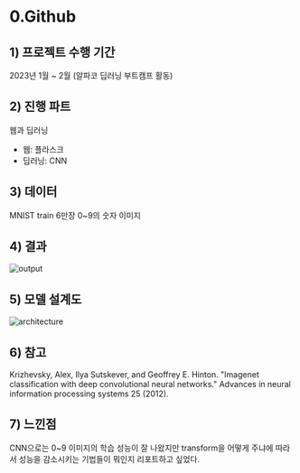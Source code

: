 # 0.Github

## 1) 프로젝트 수행 기간
2023년 1월 ~ 2월 (알파코 딥러닝 부트캠프 활동)

## 2) 진행 파트
웹과 딥러닝
- 웹: 플라스크
- 딥러닝: CNN

## 3) 데이터
 MNIST train 6만장
0~9의 숫자 이미지

## 4) 결과
![output](https://github.com/nurungee22/0.Github/assets/144978032/baf63119-ed7b-4d94-8bf9-344b42987760)


## 5) 모델 설계도
![architecture](https://github.com/nurungee22/0.Github/assets/144978032/11dcee24-0597-425a-8dc3-9d5a7e4612f8)

## 6) 참고
Krizhevsky, Alex, Ilya Sutskever, and Geoffrey E. Hinton. "Imagenet classification with deep convolutional neural networks." Advances in neural information processing systems 25 (2012).

## 7) 느낀점
CNN으로는 0~9 이미지의 학습 성능이 잘 나왔지만 transform을 어떻게 주냐에 따라서 성능을 감소시키는 기법들이 뭐인지 리포트하고 싶었다.
